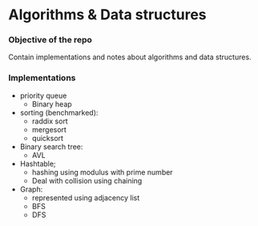 # Algorithms & Data structures

### Objective of the repo
Contain implementations and notes about algorithms and data structures.

### Implementations
- priority queue
  - Binary heap
- sorting (benchmarked):
  - raddix sort
  - mergesort
  - quicksort
- Binary search tree:
  - AVL
- Hashtable;
  - hashing using modulus with prime number
  - Deal with collision using chaining
- Graph:
  - represented using adjacency list
  - BFS
  - DFS 